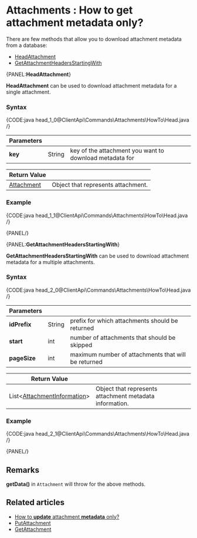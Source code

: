 # Attachments : How to get attachment metadata only?

There are few methods that allow you to download attachment metadata from a database:   
- [HeadAttachment](../../../client-api/commands/attachments/how-to/get-attachment-metadata-only#head)   
- [GetAttachmentHeadersStartingWith](../../../client-api/commands/attachments/how-to/get-attachment-metadata-only#getattachmentheadersstartingwith)   

{PANEL:**HeadAttachment**}

**HeadAttachment** can be used to download attachment metadata for a single attachment.

### Syntax

{CODE:java head_1_0@ClientApi\Commands\Attachments\HowTo\Head.java /}

| Parameters | | |
| ------------- | ------------- | ----- |
| **key** | String | key of the attachment you want to download metadata for |

| Return Value | |
| ------------- | ----- |
| [Attachment](../../../glossary/attachment) | Object that represents attachment. |

### Example

{CODE:java head_1_1@ClientApi\Commands\Attachments\HowTo\Head.java /}

{PANEL/}

{PANEL:**GetAttachmentHeadersStartingWith**}

**GetAttachmentHeadersStartingWith** can be used to download attachment metadata for a multiple attachments.

### Syntax

{CODE:java head_2_0@ClientApi\Commands\Attachments\HowTo\Head.java /}

| Parameters | | |
| ------------- | ------------- | ----- |
| **idPrefix** | String | prefix for which attachments should be returned |
| **start** | int | number of attachments that should be skipped |
| **pageSize** | int | maximum number of attachments that will be returned |

| Return Value | |
| ------------- | ----- |
| List&lt;[AttachmentInformation](../../../glossary/attachment-information)&gt; | Object that represents attachment metadata information. |

### Example

{CODE:java head_2_1@ClientApi\Commands\Attachments\HowTo\Head.java /}

{PANEL/}

## Remarks

**getData()**  in `Attachment` will throw for the above methods.

## Related articles

- [How to **update** attachment **metadata** only?](../../../client-api/commands/attachments/how-to/update-attachment-metadata-only)  
- [PutAttachment](../../../client-api/commands/attachments/put)  
- [GetAttachment](../../../client-api/commands/attachments/get)  